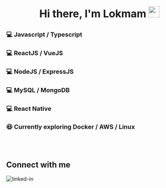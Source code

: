 # <p align="center"> Hi there, I'm Lokmam <img src="https://raw.githubusercontent.com/MartinHeinz/MartinHeinz/master/wave.gif" width="30px"> </p>

### :computer: Javascript / Typescript

### :computer: ReactJS / VueJS

### :computer: NodeJS / ExpressJS

### :computer: MySQL / MongoDB

### :computer: React Native

### :satisfied: Currently exploring Docker / AWS / Linux

<br>
<br>

## Connect with me

[<img align="left" alt="linked-in" src="https://img.shields.io/badge/linkedin-%230077B5.svg?&style=for-the-badge&logo=linkedin&logoColor=white" />](https://www.linkedin.com/in/loxmannhi/)

<!--
**lokmannhi/lokmannhi** is a ✨ _special_ ✨ repository because its `README.md` (this file) appears on your GitHub profile.

Here are some ideas to get you started:

- 🔭 I’m currently working on ...
- 🌱 I’m currently learning ...
- 👯 I’m looking to collaborate on ...
- 🤔 I’m looking for help with ...
- 💬 Ask me about ...
- 📫 How to reach me: ...
- 😄 Pronouns: ...
- ⚡ Fun fact: ...
-->

